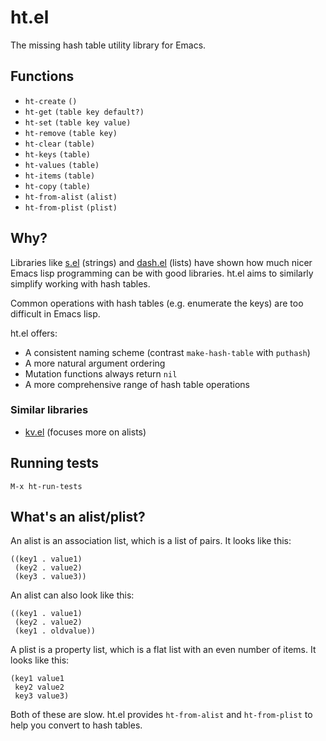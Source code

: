# ht.el

The missing hash table utility library for Emacs.

## Functions

* `ht-create` `()`
* `ht-get` `(table key default?)`
* `ht-set` `(table key value)`
* `ht-remove` `(table key)`
* `ht-clear` `(table)`
* `ht-keys` `(table)`
* `ht-values` `(table)`
* `ht-items` `(table)`
* `ht-copy` `(table)`
* `ht-from-alist` `(alist)`
* `ht-from-plist` `(plist)`

## Why?

Libraries like [s.el](https://github.com/magnars/s.el) (strings) and
[dash.el](https://github.com/magnars/dash.el) (lists) have shown how
much nicer Emacs lisp programming can be with good libraries. ht.el
aims to similarly simplify working with hash tables.

Common operations with hash tables (e.g. enumerate the keys) are too
difficult in Emacs lisp.

ht.el offers:

* A consistent naming scheme (contrast `make-hash-table` with `puthash`)
* A more natural argument ordering
* Mutation functions always return `nil`
* A more comprehensive range of hash table operations

### Similar libraries

* [kv.el](https://github.com/nicferrier/emacs-kv) (focuses more on alists)

## Running tests

`M-x ht-run-tests`

## What's an alist/plist?

An alist is an association list, which is a list of pairs. It looks like this:

    ((key1 . value1)
     (key2 . value2)
     (key3 . value3))
     
An alist can also look like this:
     
    ((key1 . value1)
     (key2 . value2)
     (key1 . oldvalue))
     
A plist is a property list, which is a flat list with an even number
of items. It looks like this:

    (key1 value1
     key2 value2
     key3 value3)

Both of these are slow. ht.el provides `ht-from-alist` and
`ht-from-plist` to help you convert to hash tables.
